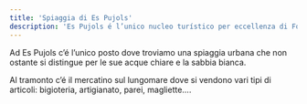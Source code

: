 ```yaml
---
title: 'Spiaggia di Es Pujols'
description: 'Es Pujols é l’unico nucleo turístico per eccellenza di Formentera, tranquillo e movimentato allo stesso tempo. L’offerta maggiore per quanto riguarda i negozi, ristoranti e locli notturni si trova qui. Nel nucleo turístico possiamo trovare offerte di ozio per tutti i gusti . Per quest il villaggio é pieno di vita sia di giorno che di notte.'
---
```


Ad Es Pujols c’é l’unico posto dove troviamo una spiaggia urbana che non ostante si distingue per le sue acque chiare e la sabbia bianca.

Al tramonto c’é il mercatino sul lungomare dove si vendono vari tipi di articoli: bigioteria, artigianato, parei, magliette….